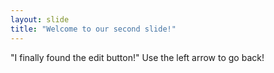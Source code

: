 ```yaml
---
layout: slide
title: "Welcome to our second slide!"
---
```

"I finally found the edit button!"
Use the left arrow to go back!
